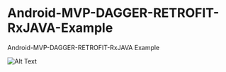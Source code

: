 # Android-MVP-DAGGER-RETROFIT-RxJAVA-Example
Android-MVP-DAGGER-RETROFIT-RxJAVA Example

![Alt Text](https://firebasestorage.googleapis.com/v0/b/cybrillatest-ad60b.appspot.com/o/ezgif.com-optimize.gif?alt=media&token=302e61c2-0a55-476e-b48c-c44fdf93e869)
